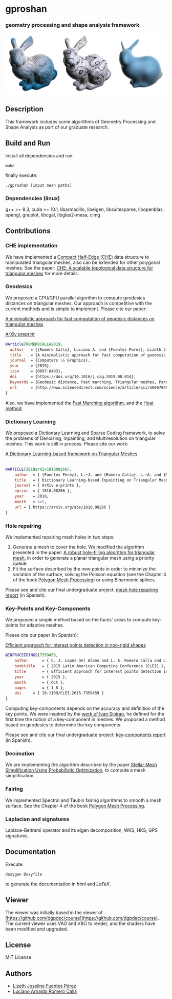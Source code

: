 # gproshan
### geometry processing and shape analysis framework

![](gproshan.png) 


## Description
This framework includes some algorithms of Geometry Processing and Shape Analysis as part of our graduate research.


## Build and Run
Install all dependencies and run:

	make

finally execute:

	./gproshan [input mesh paths]

### Dependencies (linux)
g++ >= 8.3, cuda >= 10.1, libarmadillo, libeigen, libsuitesparse, libopenblas, opengl, gnuplot, libcgal, libgles2-mesa, cimg

## Contributions

### CHE implementation
We have implemented a [Compact Half-Edge (CHE)](http://citeseerx.ist.psu.edu/viewdoc/summary?doi=10.1.1.523.7580) data structure to manipulated triangular meshes, also can be extended for other polygonal meshes.
See the paper: [CHE: A scalable topological data structure for triangular meshes](http://citeseerx.ist.psu.edu/viewdoc/summary?doi=10.1.1.523.7580) for more details.

### Geodesics
We proposed a CPU/GPU parallel algorithm to compute geodesics distances on triangular meshes. Our
approach is competitive with the current methods and is simple to implement. Please cite our paper:

[A minimalistic approach for fast computation of geodesic distances on triangular meshes](https://doi.org/10.1016/j.cag.2019.08.014)

[ArXiv preprint](https://arxiv.org/abs/1810.08218)

```bibtex
@Article{ROMEROCALLA2019,
  author   = {{Romero Calla}, Luciano A. and {Fuentes Perez}, Lizeth J. and Montenegro, Anselmo A.},
  title    = {A minimalistic approach for fast computation of geodesic distances on triangular meshes},
  journal  = {Computers \& Graphics},
  year     = {2019},
  issn     = {0097-8493},
  doi      = {https://doi.org/10.1016/j.cag.2019.08.014},
  keywords = {Geodesic distance, Fast marching, Triangular meshes, Parallel programming, Breadth-first search},
  url      = {http://www.sciencedirect.com/science/article/pii/S0097849319301426}
}
```

Also, we have implemented the [Fast Marching algorithm](), and the [Heat method](https://www.cs.cmu.edu/~kmcrane/Projects/HeatMethod/index.html).

### Dictionary Learning
We proposed a Dictionary Learning and Sparse Coding framework, to solve the problems of Denoising,
Inpainting, and Multiresolution on triangular meshes. This work is still in process. Please cite
our work:

[A Dictionary Learning-based framework on Triangular Meshes](https://arxiv.org/abs/1810.08266)

```bibtex

@ARTICLE{2018arXiv181008266F,
	author	= { {Fuentes Perez}, L.~J. and {Romero Calla}, L.~A. and {Montenegro}, A.~A. },
	title	= { Dictionary Learning-based Inpainting on Triangular Meshes },
	journal	= { ArXiv e-prints },
	eprint	= { 1810.08266 },
	year	= 2018,
	month	= oct,
	url	= { https://arxiv.org/abs/1810.08266 }
}
```

### Hole repairing
We implemented repairing mesh holes in two steps:

1. Generate a mesh to cover the hole. We modified the algorithm presented in the paper: [A robust hole-filling algorithm for triangular mesh](https://doi.org/10.1007/s00371-007-0167-y), in order to
generate a planar triangular mesh using a priority queue.
2. Fit the surface described by the new points in order to minimize the variation of the surface,
solving the Poisson equation (see the Chapter 4 of the book [Polygon Mesh Processing](http://www.pmp-book.org/)) or using Biharmonic splines.

Please see and cite our final undergraduate project: [mesh hole repairing report](http://repositorio.unsa.edu.pe/handle/UNSA/2576) (in Spanish).

### Key-Points and Key-Components

We proposed a simple method based on the faces' areas to compute key-points for adaptive meshes.

Please cite our paper (in Spanish):

[Efficient approach for interest points detection in non-rigid shapes](https://doi.org/10.1109/CLEI.2015.7359459)

```bibtex
@INPROCEEDINGS{7359459,
	author		= { C. J. Lopez Del Alamo and L. A. Romero Calla and L. J. Fuentes Perez },
	booktitle	= { 2015 Latin American Computing Conference (CLEI) },
	title		= { Efficient approach for interest points detection in non-rigid shapes },
	year		= { 2015 },
	month		= { Oct },
	pages		= { 1-8 },
	doi		= { 10.1109/CLEI.2015.7359459 }
}
```

Computing key-components depends on the accuracy and definition of the key points. We were inspired
by the [work of Ivan Sipiran](https://www.researchgate.net/publication/262350194_Key-component_detection_on_3D_meshes_using_local_features),
he defined for the first time the notion of a key-component in meshes.
We proposed a method based on geodesics to determine the key components.

Please see and cite our final undergraduate project: [key-components report](http://repositorio.unsa.edu.pe/handle/UNSA/2575) (in Spanish).


### Decimation
We are implementing the algorithm described by the paper [Stellar Mesh Simplification Using Probabilistic Optimization](https://doi.org/10.1111/j.1467-8659.2004.00811.x),
to compute a mesh simplification.

### Fairing
We implemented Spectral and Taubin fairing algorithms to smooth a mesh surface.
See the Chapter 4 of the book [Polygon Mesh Processing](http://www.pmp-book.org/).

### Laplacian and signatures
Laplace-Beltrami operator and its eigen decomposition, WKS, HKS, GPS signatures.

## Documentation
Execute:

	doxygen Doxyfile

to generate the documentation in *html* and *LaTeX*.

## Viewer
The viewer was initially based in the viewer of [https://github.com/dgpdec/course](https://github.com/dgpdec/course). The current viewer uses VAO and VBO to render, and the shaders have been modified and upgraded.

## License

MIT License

## Authors
- [Lizeth Joseline Fuentes Pérez](https://github.com/lishh)
- [Luciano Arnaldo Romero Calla](https://github.com/larc)

